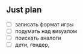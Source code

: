 ## Just plan
- [ ] записать формат игры
- [ ] подумать над визуалом
- [ ] поискать аналоги
- [ ] дети, гендер,
